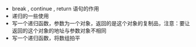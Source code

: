 - break , continue , return 语句的作用
- 递归的一些使用
- 写一个递归函数，参数为一个对象，返回的是这个对象的复制品，注意：要让返回的这个对象的地址与参数对象不相同
- 写一个递归函数，将数组拍平
